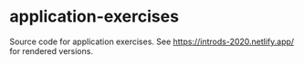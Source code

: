 # application-exercises

Source code for application exercises. See https://introds-2020.netlify.app/ for rendered versions.
